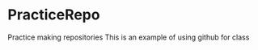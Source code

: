 PracticeRepo
============

Practice making repositories
This is an example of using github for class
